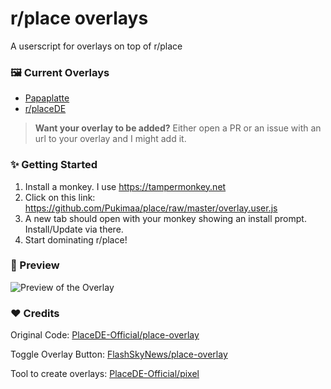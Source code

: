 # r/place overlays
A userscript for overlays on top of r/place

### 🖼️ Current Overlays
- [Papaplatte](https://github.com/FlashSkyNews/place-overlay/)
- [r/placeDE](https://github.com/PlaceDE-Official/place-overlay)
> **Want your overlay to be added?**
> Either open a PR or an issue with an url to your overlay and I might add it.

### ✨ Getting Started
1. Install a monkey. I use https://tampermonkey.net
2. Click on this link: https://github.com/Pukimaa/place/raw/master/overlay.user.js
3. A new tab should open with your monkey showing an install prompt. Install/Update via there.
4. Start dominating r/place!

### 👀 Preview
![Preview of the Overlay](https://i.imgur.com/DwHL9ln.png)

### ♥️ Credits
Original Code: [PlaceDE-Official/place-overlay](https://github.com/PlaceDE-Official/place-overlay)

Toggle Overlay Button: [FlashSkyNews/place-overlay](https://github.com/FlashSkyNews/place-overlay)

Tool to create overlays: [PlaceDE-Official/pixel](https://github.com/PlaceDE-Official/pixel) 
